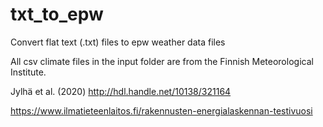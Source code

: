 # txt_to_epw
Convert flat text (.txt) files to epw weather data files

All csv climate files in the input folder are from the Finnish Meteorological Institute.


Jylhä et al. (2020) http://hdl.handle.net/10138/321164

https://www.ilmatieteenlaitos.fi/rakennusten-energialaskennan-testivuosi

